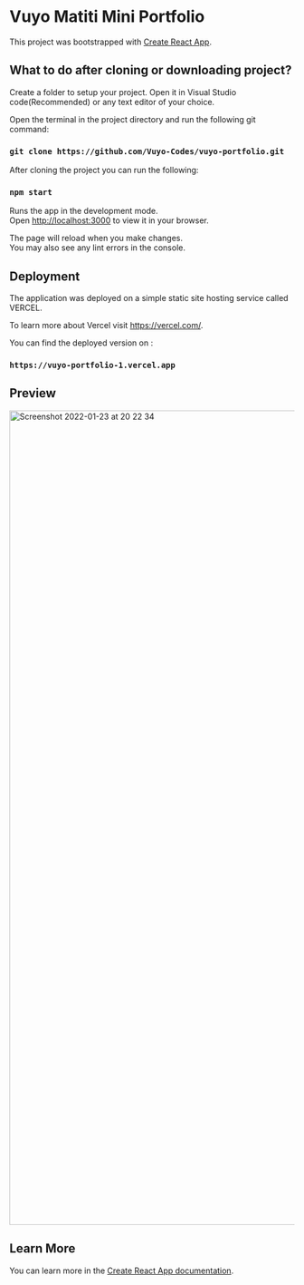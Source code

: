 # Vuyo Matiti Mini Portfolio 

This project was bootstrapped with [Create React App](https://github.com/facebook/create-react-app).

## What to do after cloning or downloading project?

Create a folder to setup your project. Open it in Visual Studio code(Recommended) or any text editor of your choice.

Open the terminal in the project directory and run the following git command:

### `git clone https://github.com/Vuyo-Codes/vuyo-portfolio.git`

After cloning the project you can run the following:
### `npm start`

Runs the app in the development mode.\
Open [http://localhost:3000](http://localhost:3000) to view it in your browser.

The page will reload when you make changes.\
You may also see any lint errors in the console.

## Deployment
The application was deployed on a simple static site hosting service called VERCEL.

To learn more about  Vercel visit https://vercel.com/. 

You can find the deployed version on :

### `https://vuyo-portfolio-1.vercel.app`


## Preview

<img width="1437" alt="Screenshot 2022-01-23 at 20 22 34" src="https://user-images.githubusercontent.com/97601729/150692404-22ce2b06-d24f-4553-b232-67c98965514d.png">

## Learn More

You can learn more in the [Create React App documentation](https://facebook.github.io/create-react-app/docs/getting-started).






